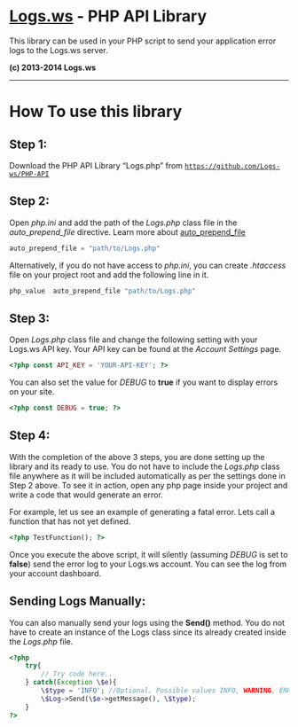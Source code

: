 [Logs.ws](http://logs.ws/) - PHP API Library
==================================================

This library can be used in your PHP script to send your application error logs to the Logs.ws server.

**(c) 2013-2014 Logs.ws**

<hr>

# How To use this library #

## Step 1: ##
Download the PHP API Library “Logs.php” from 
<code>https://github.com/Logs-ws/PHP-API</code>

## Step 2: ##
Open _php.ini_ and add the path of the _Logs.php_ class file in the _auto_prepend_file_ directive.
Learn more about [auto_prepend_file](http://docs.php.net/manual/en/ini.core.php#ini.auto-prepend-file)
```php
auto_prepend_file = "path/to/Logs.php"
```

Alternatively, if you do not have access to _php.ini_, you can create _.htaccess_ file on your project root and add the following line in it.
```php
php_value  auto_prepend_file "path/to/Logs.php"
```


## Step 3: ##
Open _Logs.php_ class file and change the following setting with your Logs.ws API key. Your API key can be found at the _Account Settings_ page.
```php
<?php const API_KEY = 'YOUR-API-KEY'; ?>
```

You can also set the value for _DEBUG_ to **true** if you want to display errors on your site.
```php
<?php const DEBUG = true; ?>
```

## Step 4: ##
With the completion of the above 3 steps, you are done setting up the library and its ready to use. You do not have to include the _Logs.php_ class file anywhere as it will be included automatically as per the settings done in Step 2 above. To see it in action, open any php page inside your project and write a code that would generate an error. 

For example, let us see an example of generating a fatal error. Lets call a function that has not yet defined.
```php
<?php TestFunction(); ?>
```

Once you execute the above script, it will silently (assuming _DEBUG_ is set to **false**) send the error log to your Logs.ws account. You can see the log from your account dashboard.

## Sending Logs Manually: ##

You can also manually send your logs using the **Send()** method. You do not have to create an instance of the Logs class since its already created inside the _Logs.php_ file.

```php
<?php 
    try{
        // Try code here..
    } catch(Exception \$e){
        \$type = 'INFO'; //Optional. Possible values INFO, WARNING, ERROR.
        \$Log->Send(\$e->getMessage(), \$type); 
    }
?>
```